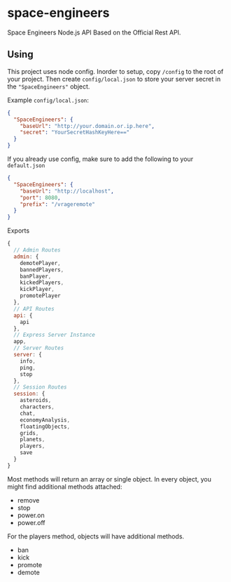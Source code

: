 # space-engineers
Space Engineers Node.js API Based on the Official Rest API.

## Using
This project uses node config. Inorder to setup, copy `/config` to the root of your project. Then create 
`config/local.json` to store your server secret in the `"SpaceEngineers"` object.

Example `config/local.json`:

```json
{
  "SpaceEngineers": {
    "baseUrl": "http://your.domain.or.ip.here",
    "secret": "YourSecretHashKeyHere=="
  }
}
```

If you already use config, make sure to add the following to your `default.json`

```json
{
  "SpaceEngineers": {
    "baseUrl": "http://localhost",
    "port": 8080,
    "prefix": "/vrageremote"
  }
}
```

Exports

```js
{
  // Admin Routes
  admin: {
    demotePlayer,
    bannedPlayers,
    banPlayer,
    kickedPlayers,
    kickPlayer,
    promotePlayer
  },
  // API Routes
  api: {
    api
  },
  // Express Server Instance
  app,
  // Server Routes
  server: {
    info,
    ping,
    stop
  },
  // Session Routes
  session: {
    asteroids,
    characters,
    chat,
    economyAnalysis,
    floatingObjects,
    grids,
    planets,
    players,
    save 
  }
}
```

Most methods will return an array or single object.
In every object, you might find additional methods attached:
- remove
- stop
- power.on
- power.off

For the players method, objects will have additional methods.
- ban
- kick
- promote
- demote